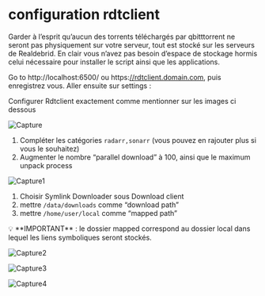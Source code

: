 # configuration rdtclient

Garder à l’esprit qu’aucun des torrents téléchargés par qbitttorrent ne seront pas physiquement sur votre serveur, tout est stocké sur les serveurs de Realdebrid. En clair vous n’avez pas besoin d’espace de stockage hormis celui nécessaire pour installer le script ainsi que les applications.

Go to http://localhost:6500/ ou https:[/](http://rdtclient:6500/)[/](http://rdtclient:6500/)[rdtclient.domain.com](http://rdtclient.domain.com/), puis enregistrez vous. Aller ensuite sur settings : 

Configurer Rdtclient exactement comme mentionner sur les images ci dessous

![Capture](https://github.com/projetssd/ssdv2/assets/7422124/368ef533-5d3b-4b46-ad29-ae05be76b6b9)

1. Compléter les catégories `radarr,sonarr` (vous pouvez en rajouter plus si vous le souhaitez)
2. Augmenter le nombre “parallel download” à 100, ainsi que le maximum unpack process

![Capture1](https://github.com/projetssd/ssdv2/assets/7422124/60057ea0-69c1-4a98-a369-3ac51bb91a8e)

1. Choisir Symlink Downloader sous Download client
2. mettre `/data/downloads` comme “download path”
3. mettre `/home/user/local` comme “mapped path”

<aside>
💡 **IMPORTANT** : le dossier mapped correspond au dossier local dans lequel les liens symboliques seront stockés.

</aside>

![Capture2](https://github.com/projetssd/ssdv2/assets/7422124/8b3e52be-ce2c-4941-b19c-219f47bdc6a3)

![Capture3](https://github.com/projetssd/ssdv2/assets/7422124/267c93a6-5a33-4ec3-9699-cca4365eb039)

![Capture4](https://github.com/projetssd/ssdv2/assets/7422124/63384b2a-3b7e-4790-9d35-42005eba208b)


